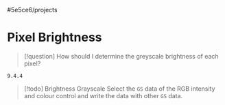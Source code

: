 #5e5ce6/projects 

# Pixel Brightness

> [!question]
> How should I determine the greyscale brightness of each pixel?

`9.4.4`

> [!todo] Brightness Grayscale
> Select the `GS` data of the RGB intensity and colour control and write the data with other `GS` data.